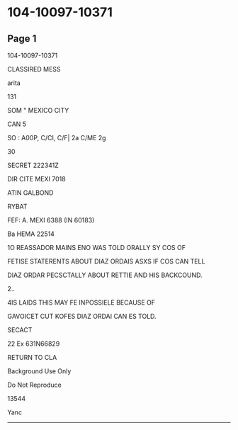 # 104-10097-10371

## Page 1

104-10097-10371

CLASSIRED MESS

arita

131

SOM " MEXICO CITY

CAN 5

SO : A00P, C/CI, C/F| 2a C/ME 2g

30

SECRET 222341Z

DIR CITE MEXI 7018

ATIN GALBOND

RYBAT

FEF: A. MEXI 6388 (IN 60183)

Ba HEMA 22514

1O REASSADOR MAINS ENO WAS TOLD ORALLY SY COS OF

FETISE STATERENTS ABOUT DIAZ ORDAIS ASXS IF COS CAN TELL

DIAZ ORDAR PECSCTALLY ABOUT RETTIE AND HIS BACKCOUND.

2..

4IS LAIDS THIS MAY FE INPOSSIELE BECAUSE OF

GAVOICET CUT KOFES DIAZ ORDAI CAN ES TOLD.

SECACT

22 Ex 631N66829

RETURN TO CLA

Background Use Only

Do Not Reproduce

13544

Yanc

---

